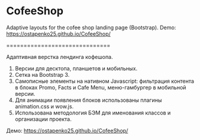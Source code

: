 # CofeeShop

Adaptive layouts for the cofee shop landing page (Bootstrap). Demo: https://ostapenko25.github.io/CofeeShop/

==============================

Адаптивная верстка лендинга кофешопа. 
1. Версии для десктопа, планшетов и мобильных.
2. Сетка на Bootstrap 3.
3. Самописные элементы на нативном Javascript: фильтрация контента в блоках Promo, Facts и Cafe Menu, меню-гамбургер в мобильной версии.
4. Для анимации появления блоков использованы плагины animation.css и wow.js.
5. Использована методология БЭМ для именования классов и организации проекта. 

Демо: https://ostapenko25.github.io/CofeeShop/
